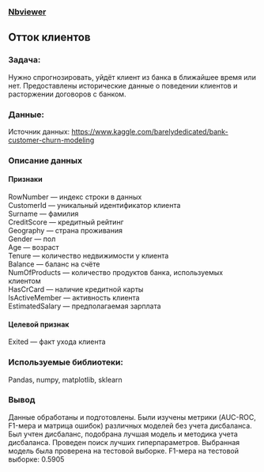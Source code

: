 ### [Nbviewer](https://nbviewer.jupyter.org/github/roman-tekarev/yandex-praktikum-projects/blob/main/banl-clients-outflow/bank-clients-outflow.ipynb)

## Отток клиентов

### Задача:  

Нужно спрогнозировать, уйдёт клиент из банка в ближайшее время или нет. Предоставлены исторические данные о поведении клиентов и расторжении договоров с банком.

### Данные:   
Источник данных: https://www.kaggle.com/barelydedicated/bank-customer-churn-modeling

### Описание данных  

#### Признаки  
RowNumber — индекс строки в данных  
CustomerId — уникальный идентификатор клиента  
Surname — фамилия  
CreditScore — кредитный рейтинг  
Geography — страна проживания  
Gender — пол  
Age — возраст  
Tenure — количество недвижимости у клиента  
Balance — баланс на счёте  
NumOfProducts — количество продуктов банка, используемых клиентом  
HasCrCard — наличие кредитной карты  
IsActiveMember — активность клиента  
EstimatedSalary — предполагаемая зарплата  

#### Целевой признак  
Exited — факт ухода клиента  

### Используемые библиотеки:
Pandas, numpy, matplotlib, sklearn

### Вывод
Данные обработаны и подготовлены.
Были изучены метрики (AUC-ROC, F1-мера и матрица ошибок) различных моделей без учета дисбаланса.
Был учтен дисбаланс, подобрана лучшая модель и методика учета дисбаланса. Проведен поиск лучших гиперпараметров.
Выбранная модель была проверена на тестовой выборке.
F1-мера на тестовой выборке: 0.5905
